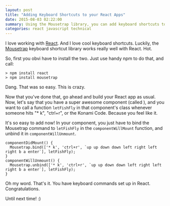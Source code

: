 ```yaml
---
layout: post
title: "Adding Keyboard Shortcuts to your React Apps"
date: 2015-08-03 02:22:00
summary: Using the Mousetrap library, you can add keyboard shortcuts to your React apps.  Which is pretty sick.
categories: react javascript technical
---
```


I love working with [React](http://facebook.github.io/react/).  And I love cool
keyboard shortcuts.  Luckily, the [Mousetrap](https://craig.is/killing/mice)
keyboard shortcut library works really well with React.  Hot.

So, first you obvi have to install the two.  Just use handy npm to do that, and
call:

    > npm install react
    > npm install mousetrap

Dang.  That was so easy.  This is crazy.

Now that you've done that, go ahead and build your React app as usual.  Now,
let's say that you have a super awesome component (called <SuperAwesomeComponent>),
and you want to call a function `letFishFly` in that component's class whenever
someone hits "* k", "ctrl+r", or the Konami Code. Because you feel like it.

It's so easy to add now!  In your component, you just have to bind the Mousetrap
command to `letFishFly` in the `componentWillMount` function, and unbind it in `componentWillUnmount`.

    componentDidMount() {
      Mousetrap.bind(['* k', 'ctrl+r', `up up down down left right left right b a enter`], letFishFly);
    }
    componentWillUnmount() {
      Mousetrap.unbind(['* k', 'ctrl+r', `up up down down left right left right b a enter`], letFishFly);
    }

Oh my word.  That's it.  You have keyboard commands set up in React.  Congratulations.

Until next time! :)
